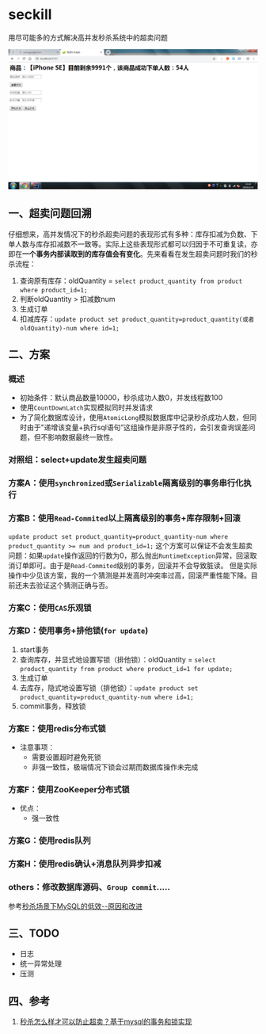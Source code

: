 # seckill
用尽可能多的方式解决高并发秒杀系统中的超卖问题

![下单人数与库存扣减数不一致](screenshot1.png)
## 一、超卖问题回溯
仔细想来，高并发情况下的秒杀超卖问题的表现形式有多种：库存扣减为负数、下单人数与库存扣减数不一致等。实际上这些表现形式都可以归因于不可重复读，亦即在**一个事务内部读取到的库存值会有变化**。先来看看在发生超卖问题时我们的秒杀流程：

1. 查询原有库存：oldQuantity = `select product_quantity from product where product_id=1;`
2. 判断oldQuantity > 扣减数num 
3. 生成订单
4. 扣减库存：`update product set product_quantity=product_quantity(或者oldQuantity)-num where id=1;`

## 二、方案

### 概述
- 初始条件：默认商品数量10000，秒杀成功人数0，并发线程数100
- 使用`CountDownLatch`实现模拟同时并发请求
- 为了简化数据库设计，使用`AtomicLong`模拟数据库中记录秒杀成功人数，但同时由于"递增该变量+执行sql语句”这组操作是非原子性的，会引发查询误差问题，但不影响数据最终一致性。

### 对照组：select+update发生超卖问题

### 方案A：使用`synchronized`或`Serializable`隔离级别的事务串行化执行

### 方案B：使用`Read-Commited`以上隔离级别的事务+库存限制+回滚
`update product set product_quantity=product_quantity-num where product_quantity >= num and product_id=1;`
这个方案可以保证不会发生超卖问题：如果`update`操作返回的行数为0，那么抛出`RuntimeException`异常，回滚取消订单即可。由于是`Read-Commited`级别的事务，回滚并不会导致脏读。
但是实际操作中少见该方案，我的一个猜测是并发高时冲突率过高，回滚严重性能下降。目前还未去验证这个猜测正确与否。

### 方案C：使用`CAS`乐观锁

### 方案D：使用事务+排他锁(`for update`)
1. start事务
2. 查询库存，并显式地设置写锁（排他锁）：oldQuantity = `select product_quantity from product where product_id=1 for update;`
3. 生成订单
4. 去库存，隐式地设置写锁（排他锁）：`update product set product_quantity=product_quantity-num where id=1;`
5. commit事务，释放锁

### 方案E：使用redis分布式锁
- 注意事项：
    - 需要设置超时避免死锁
    - 非强一致性，极端情况下锁会过期而数据库操作未完成
    
### 方案F：使用ZooKeeper分布式锁
- 优点：
    - 强一致性

### 方案G：使用redis队列

### 方案H：使用redis确认+消息队列异步扣减

### others：修改数据库源码、`Group commit`.....
参考[秒杀场景下MySQL的低效--原因和改进](https://wenku.baidu.com/view/128b76190722192e4536f6de.html)


## 三、TODO
- 日志
- 统一异常处理 
- 压测

## 四、参考
1. [秒杀怎么样才可以防止超卖？基于mysql的事务和锁实现](https://www.cnblogs.com/skying555/p/8661223.html)
